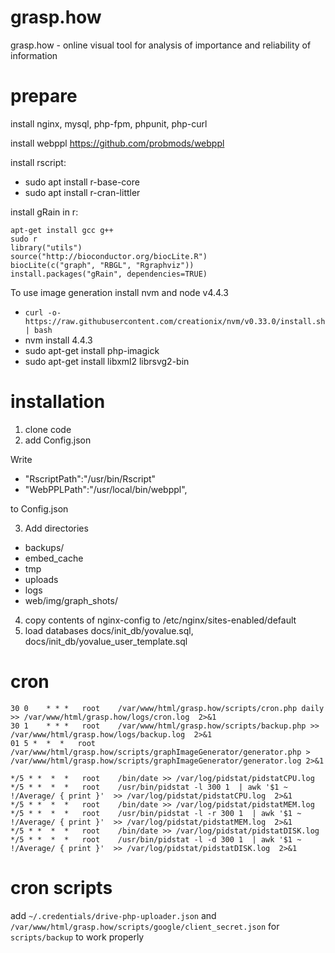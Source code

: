 # grasp.how
grasp.how - online visual tool for analysis of importance and reliability of information

# prepare
install nginx, mysql, php-fpm, phpunit, php-curl

install webppl https://github.com/probmods/webppl

install rscript:
- sudo apt install r-base-core
- sudo apt install r-cran-littler

install gRain in r:
```
apt-get install gcc g++
sudo r
library("utils")
source("http://bioconductor.org/biocLite.R")
biocLite(c("graph", "RBGL", "Rgraphviz"))
install.packages("gRain", dependencies=TRUE)
```

To use image generation install nvm and node v4.4.3
- `curl -o- https://raw.githubusercontent.com/creationix/nvm/v0.33.0/install.sh | bash`
- nvm install 4.4.3
- sudo apt-get install php-imagick
- sudo apt-get install libxml2  librsvg2-bin

# installation
1. clone code
2. add Config.json

Write   

- "RscriptPath":"/usr/bin/Rscript"
- "WebPPLPath":"/usr/local/bin/webppl",

to Config.json

3. Add directories 
- backups/
- embed_cache
- tmp
- uploads
- logs
- web/img/graph_shots/

4. copy contents of nginx-config to /etc/nginx/sites-enabled/default
5. load databases docs/init_db/yovalue.sql, docs/init_db/yovalue_user_template.sql

# cron
```
30 0    * * *   root    /var/www/html/grasp.how/scripts/cron.php daily >> /var/www/html/grasp.how/logs/cron.log  2>&1
30 1    * * *   root    /var/www/html/grasp.how/scripts/backup.php >> /var/www/html/grasp.how/logs/backup.log  2>&1
01 5 *  *  *   root    /var/www/html/grasp.how/scripts/graphImageGenerator/generator.php >  /var/www/html/grasp.how/scripts/graphImageGenerator/generator.log 2>&1

*/5 * *  *  *   root    /bin/date >> /var/log/pidstat/pidstatCPU.log
*/5 * *  *  *   root    /usr/bin/pidstat -l 300 1  | awk '$1 ~ !/Average/ { print }'  >> /var/log/pidstat/pidstatCPU.log  2>&1
*/5 * *  *  *   root    /bin/date >> /var/log/pidstat/pidstatMEM.log
*/5 * *  *  *   root    /usr/bin/pidstat -l -r 300 1  | awk '$1 ~ !/Average/ { print }'  >> /var/log/pidstat/pidstatMEM.log  2>&1
*/5 * *  *  *   root    /bin/date >> /var/log/pidstat/pidstatDISK.log
*/5 * *  *  *   root    /usr/bin/pidstat -l -d 300 1  | awk '$1 ~ !/Average/ { print }'  >> /var/log/pidstat/pidstatDISK.log  2>&1
```
# cron scripts
add `~/.credentials/drive-php-uploader.json` and `/var/www/html/grasp.how/scripts/google/client_secret.json` for `scripts/backup` to work properly
